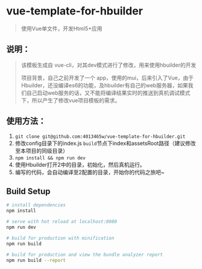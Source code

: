 # vue-template-for-hbuilder

> 使用Vue单文件，开发Html5+应用

## 说明：

> 该模板生成自 vue-cli，对其dev模式进行了修改，用来使用hbuilder的开发
>
> 项目背景，自己之前开发了一个 app，使用的mui，后来引入了Vue，由于Hbuilder，还没编译es6的功能，及hbuilder有自己的web服务器，如果我们自己启动web服务的话，又不能将编译结果实时的推送到真机调试模式下，所以产生了修改vue项目模板的需求。

## 使用方法：

1. `git clone git@github.com:4013465w/vue-template-for-hbuilder.git`
2. 修改config目录下的index.js `build`节点下index和assetsRoot路径（建议修改至本项目的同级目录）
3. `npm install && npm run dev`
4. 使用Hbuilder打开2中的目录，初始化，然后真机运行。
5. 编写的代码，会自动编译至2配置的目录，开始你的代码之旅吧~

## Build Setup

``` bash
# install dependencies
npm install

# serve with hot reload at localhost:8080
npm run dev

# build for production with minification
npm run build

# build for production and view the bundle analyzer report
npm run build --report
```
